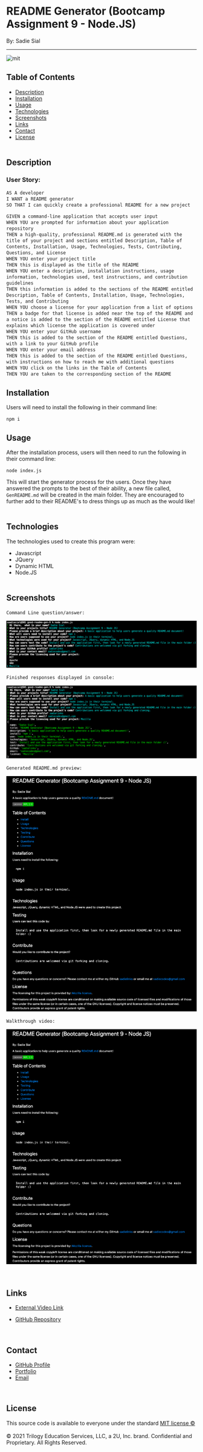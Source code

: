 # README Generator (Bootcamp Assignment 9 - Node.JS)

By: Sadie Sial
___

![mit](https://img.shields.io/badge/license-MIT-brightgreen)

## Table of Contents

* [Description](#description)
* [Installation](#installation)
* [Usage](#usage)
* [Technologies](#technologies)
* [Screenshots](#screenshots)
* [Links](#links)
* [Contact](#contact)
* [License](#license)
<br><br>

## Description <br>

### User Story:

```
AS A developer
I WANT a README generator
SO THAT I can quickly create a professional README for a new project
```

```
GIVEN a command-line application that accepts user input
WHEN YOU are prompted for information about your application repository
THEN a high-quality, professional README.md is generated with the title of your project and sections entitled Description, Table of Contents, Installation, Usage, Technologies, Tests, Contributing, Questions, and License
WHEN YOU enter your project title
THEN this is displayed as the title of the README
WHEN YOU enter a description, installation instructions, usage information, technologies used, test instructions, and contribution guidelines
THEN this information is added to the sections of the README entitled Description, Table of Contents, Installation, Usage, Technologies, Tests, and Contributing
WHEN YOU choose a license for your application from a list of options
THEN a badge for that license is added near the top of the README and a notice is added to the section of the README entitled License that explains which license the application is covered under
WHEN YOU enter your GitHub username
THEN this is added to the section of the README entitled Questions, with a link to your GitHub profile
WHEN YOU enter your email address
THEN this is added to the section of the README entitled Questions, with instructions on how to reach me with additional questions
WHEN YOU click on the links in the Table of Contents
THEN YOU are taken to the corresponding section of the README
```

## Installation

Users will need to install the following in their command line:
```
npm i
```


## Usage

After the installation process, users will then need to run the following in their command line:
```
node index.js
```
This will start the generator process for the users. Once they have answered the prompts to the best of their ability, a new file called, `GenREADME.md` will be created in the main folder. They are encouraged to further add to their README's to dress things up as much as the would like!
<br><br>


## Technologies

The technologies used to create this program were: 
- Javascript
- JQuery
- Dynamic HTML
- Node.JS
<br><br>

## Screenshots
```
Command Line question/answer:
```
![Screenshot](./assets/images/screenshot.png)

```
Finished responses displayed in console:
```
![Screenshot](./assets/images/screenshot2.png)

```
Generated README.md preview:
```
![Screenshot](./assets/images/screenshot3.png)

```
Walkthrough video:
```
![GIF](./assets/images/screenshot3.png)


<br>

## Links

- [External Video Link](https://watch.screencastify.com/v/2nPAK0kNzjQqtOpGmB7c)

- [GitHub Repository](https://github.com/sadielinks/the-readme-gen)

<br>

## Contact

- [GitHub Profile](https://github.com/sadielinks)
- [Portfolio](https://sadielinks.github.io/professional-portfolio/)
- [Email](mailto:sadiecodes@gmail.com)

<br>

## License

This source code is available to everyone under the standard [MIT license ©](https://choosealicense.com/licenses/mit/) <br><br>
© 2021 Trilogy Education Services, LLC, a 2U, Inc. brand. Confidential and Proprietary. All Rights Reserved.